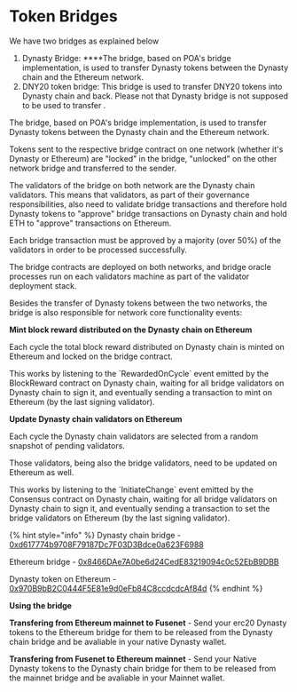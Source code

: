 # Token Bridges

We have two bridges as explained below

1. Dynasty Bridge:  ****The bridge, based on POA's bridge implementation, is used to transfer Dynasty tokens between the Dynasty chain and the Ethereum network.
2. DNY20 token bridge: This bridge is used to transfer DNY20 tokens into Dynasty chain and back. Please not that Dynasty bridge is not supposed to be used to transfer  . 

The bridge, based on POA's bridge implementation, is used to transfer Dynasty tokens between the Dynasty chain and the Ethereum network.

Tokens sent to the respective bridge contract on one network \(whether it's Dynasty or Ethereum\) are "locked" in the bridge, "unlocked" on the other network bridge and transferred to the sender.

The validators of the bridge on both network are the Dynasty chain validators. This means that validators, as part of their governance responsibilities, also need to validate bridge transactions and therefore hold Dynasty tokens to "approve" bridge transactions on Dynasty chain and hold ETH to "approve" transactions on Ethereum.

Each bridge transaction must be approved by a majority \(over 50%\) of the validators in order to be processed successfully.

The bridge contracts are deployed on both networks, and bridge oracle processes run on each validators machine as part of the validator deployment stack.

Besides the transfer of Dynasty tokens between the two networks, the bridge is also responsible for network core functionality events:

**Mint block reward distributed on the Dynasty chain on Ethereum**

Each cycle the total block reward distributed on Dynasty chain is minted on Ethereum and locked on the bridge contract.

This works by listening to the \`RewardedOnCycle\` event emitted by the BlockReward contract on Dynasty chain, waiting for all bridge validators on Dynasty chain to sign it, and eventually sending a transaction to mint on Ethereum \(by the last signing validator\).

**Update Dynasty chain validators on Ethereum**

Each cycle the Dynasty chain validators are selected from a random snapshot of pending validators.

Those validators, being also the bridge validators, need to be updated on Ethereum as well.

This works by listening to the \`InitiateChange\` event emitted by the Consensus contract on Dynasty chain, waiting for all bridge validators on Dynasty chain to sign it, and eventually sending a transaction to set the bridge validators on Ethereum \(by the last signing validator\).

{% hint style="info" %}
Dynasty chain bridge - [0xd617774b9708F79187Dc7F03D3Bdce0a623F6988](https://scan.dynastycoin.io/address/0xd617774b9708f79187dc7f03d3bdce0a623f6988)

Ethereum bridge - [0x8466DAe7A0be6d24CedE83219094c0c52EbB9DBB](https://etherscan.io/address/0x8466DAe7A0be6d24CedE83219094c0c52EbB9DBB)

Dynasty token on Ethereum - [0x970B9bB2C0444F5E81e9d0eFb84C8ccdcdcAf84d](https://etherscan.io/token/0x970B9bB2C0444F5E81e9d0eFb84C8ccdcdcAf84d)
{% endhint %}

**Using the bridge**

**Transfering from Ethereum mainnet to Fusenet** - Send your erc20 Dynasty tokens to the Ethereum bridge for them to be released from the Dynasty chain bridge and be avaliable in your native Dynasty wallet.

**Transfering from Fusenet to Ethereum mainnet** - Send your Native Dynasty tokens to the Dynasty chain bridge for them to be released from the mainnet bridge and be avaliable in your Mainnet wallet. 

